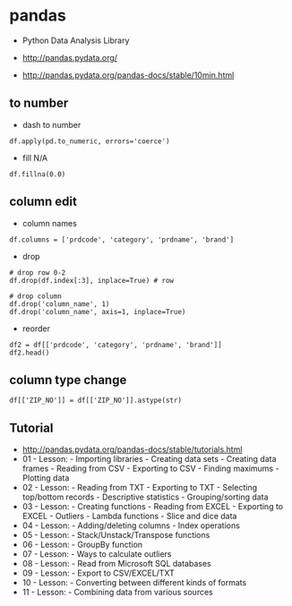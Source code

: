 # pandas
* Python Data Analysis Library
* http://pandas.pydata.org/

* http://pandas.pydata.org/pandas-docs/stable/10min.html

## to number
* dash to number
```
df.apply(pd.to_numeric, errors='coerce')
```
* fill N/A
```
df.fillna(0.0)
```

## column edit
* column names

```
df.columns = ['prdcode', 'category', 'prdname', 'brand']
```

* drop

```
# drop row 0-2
df.drop(df.index[:3], inplace=True) # row

# drop column
df.drop('column_name', 1)
df.drop('column_name', axis=1, inplace=True)
```

* reorder

```
df2 = df[['prdcode', 'category', 'prdname', 'brand']]
df2.head()
```

## column type change

```
df[['ZIP_NO']] = df[['ZIP_NO']].astype(str)
```

## Tutorial
* http://pandas.pydata.org/pandas-docs/stable/tutorials.html
* 01 - Lesson: - Importing libraries - Creating data sets - Creating data frames - Reading from CSV - Exporting to CSV - Finding maximums - Plotting data
* 02 - Lesson: - Reading from TXT - Exporting to TXT - Selecting top/bottom records - Descriptive statistics - Grouping/sorting data
* 03 - Lesson: - Creating functions - Reading from EXCEL - Exporting to EXCEL - Outliers - Lambda functions - Slice and dice data
* 04 - Lesson: - Adding/deleting columns - Index operations
* 05 - Lesson: - Stack/Unstack/Transpose functions
* 06 - Lesson: - GroupBy function
* 07 - Lesson: - Ways to calculate outliers
* 08 - Lesson: - Read from Microsoft SQL databases
* 09 - Lesson: - Export to CSV/EXCEL/TXT
* 10 - Lesson: - Converting between different kinds of formats
* 11 - Lesson: - Combining data from various sources

